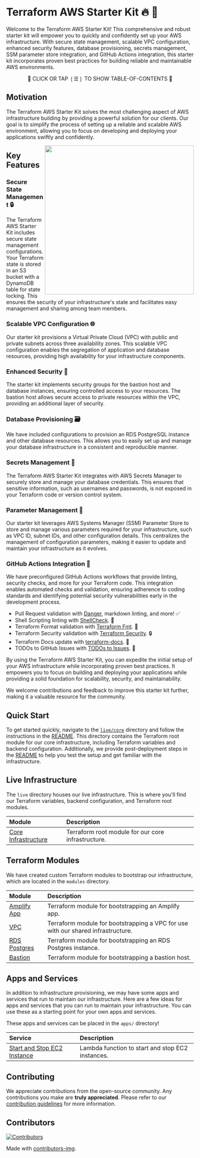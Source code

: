 # Terraform AWS Starter Kit 🔥 🚀

Welcome to the Terraform AWS Starter Kit! This comprehensive and robust starter kit will empower you to quickly and confidently set up your AWS infrastructure. With secure state management, scalable VPC configuration, enhanced security features, database provisioning, secrets management, SSM parameter store integration, and GitHub Actions integration, this starter kit incorporates proven best practices for building reliable and maintainable AWS environments.

<div align="center">

📖 CLICK OR TAP ❲☰❳ TO SHOW TABLE-OF-CONTENTS 📖

</div> <!-- center -->

## Motivation

The Terraform AWS Starter Kit solves the most challenging aspect of AWS infrastructure building by providing a powerful solution for our clients. Our goal is to simplify the process of setting up a reliable and scalable AWS environment, allowing you to focus on developing and deploying your applications swiftly and confidently.

<picture>
  <source media="(prefers-color-scheme: dark)" alt="" align="right" width="400px" srcset="./tools/dac/live_core_infrastructure.png"/>
  <img alt="" align="right" width="400px" src="./tools/dac/live_core_infrastructure.png"/>
</picture>

## Key Features

### Secure State Management 🔒

The Terraform AWS Starter Kit includes secure state management configurations. Your Terraform state is stored in an S3 bucket with a DynamoDB table for state locking. This ensures the security of your infrastructure's state and facilitates easy management and sharing among team members.

### Scalable VPC Configuration 🌐

Our starter kit provisions a Virtual Private Cloud (VPC) with public and private subnets across three availability zones. This scalable VPC configuration enables the segregation of application and database resources, providing high availability for your infrastructure components.

### Enhanced Security 🔐

The starter kit implements security groups for the bastion host and database instances, ensuring controlled access to your resources. The bastion host allows secure access to private resources within the VPC, providing an additional layer of security.

### Database Provisioning 🗃️

We have included configurations to provision an RDS PostgreSQL instance and other database resources. This allows you to easily set up and manage your database infrastructure in a consistent and reproducible manner.

### Secrets Management 🔑

The Terraform AWS Starter Kit integrates with AWS Secrets Manager to securely store and manage your database credentials. This ensures that sensitive information, such as usernames and passwords, is not exposed in your Terraform code or version control system.

### Parameter Management 🔧

Our starter kit leverages AWS Systems Manager (SSM) Parameter Store to store and manage various parameters required for your infrastructure, such as VPC ID, subnet IDs, and other configuration details. This centralizes the management of configuration parameters, making it easier to update and maintain your infrastructure as it evolves.

### GitHub Actions Integration 🚀

We have preconfigured GitHub Actions workflows that provide linting, security checks, and more for your Terraform code. This integration enables automated checks and validation, ensuring adherence to coding standards and identifying potential security vulnerabilities early in the development process.

- Pull Request validation with [Danger](https://danger.systems/js), markdown linting, and more! ✅
- Shell Scripting linting with [ShellCheck](https://www.shellcheck.net). 🐚
- Terraform Format validation with [Terraform Fmt](https://www.terraform.io/docs/commands/fmt.html). 🔄
- Terraform Security validation with [Terraform Security](https://github.com/aquasecurity/tfsec). 🔒
- Terraform Docs update with [terraform-docs](https://terraform-docs.io/). 📝
- TODOs to GitHub Issues with [TODOs to Issues](https://github.com/alstr/todo-to-issue-action). 📌

By using the Terraform AWS Starter Kit, you can expedite the initial setup of your AWS infrastructure while incorporating proven best practices. It empowers you to focus on building and deploying your applications while providing a solid foundation for scalability, security, and maintainability.

We welcome contributions and feedback to improve this starter kit further, making it a valuable resource for the community.

## Quick Start

To get started quickly, navigate to the [`live/core`](./live/core) directory and follow the instructions in the [README](./live/core/README.md). This directory contains the Terraform root module for our core infrastructure, including Terraform variables and backend configuration. Additionally, we provide post-deployment steps in the [README](./live/core/README.md#post-deployment-steps) to help you test the setup and get familiar with the infrastructure.

## Live Infrastructure

The `live` directory houses our live infrastructure. This is where you'll find our Terraform variables, backend configuration, and Terraform root modules.

| Module                                       | Description                                        |
| :------------------------------------------- | :------------------------------------------------- |
| [Core Infrastructure](./live/core/README.md) | Terraform root module for our core infrastructure. |

## Terraform Modules

We have created custom Terraform modules to bootstrap our infrastructure, which are located in the `modules` directory.

| Module                                             | Description                                                                      |
| :------------------------------------------------- | :------------------------------------------------------------------------------- |
| [Amplify App](./modules/amplify-app/README.md)     | Terraform module for bootstrapping an Amplify app.                               |
| [VPC](./modules/vpc/README.md)                     | Terraform module for bootstrapping a VPC for use with our shared infrastructure. |
| [RDS Postgres](./modules/rds-postgresql/README.md) | Terraform module for bootstrapping an RDS Postgres instance.                     |
| [Bastion](./modules/bastion/README.md)             | Terraform module for bootstrapping a bastion host.                               |

## Apps and Services

In addition to infrastructure provisioning, we may have some apps and services that run to maintain our infrastructure. Here are a few ideas for apps and services that you can run to maintain your infrastructure. You can use these as a starting point for your own apps and services.

These apps and services can be placed in the `apps/` directory!

| Service                                                                                                                          | Description                                      |
| :------------------------------------------------------------------------------------------------------------------------------- | :----------------------------------------------- |
| [Start and Stop EC2 Instance](https://github.com/nanlabs/devops-reference/tree/main/examples/serverless-start-stop-ec2-instance) | Lambda function to start and stop EC2 instances. |

## Contributing

We appreciate contributions from the open-source community. Any contributions you make are **truly appreciated**. Please refer to our [contribution guidelines](./CONTRIBUTING.md) for more information.

## Contributors

[![Contributors](https://contrib.rocks/image?repo=nanlabs/terraform-aws-starter)](https://github.com/nanlabs/terraform-aws-starter/graphs/contributors)

Made with [contributors-img](https://contrib.rocks).
